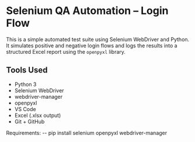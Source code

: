 # Selenium QA Automation – Login Flow

This is a simple automated test suite using Selenium WebDriver and Python. It simulates positive and negative login flows and logs the results into a structured Excel report using the `openpyxl` library.

## Tools Used

- Python 3
- Selenium WebDriver
- webdriver-manager
- openpyxl
- VS Code
- Excel (.xlsx output)
- Git + GitHub

Requirements:
-- pip install selenium openpyxl webdriver-manager

